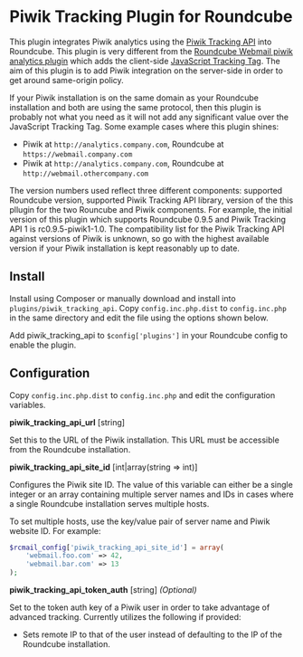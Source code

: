 Piwik Tracking Plugin for Roundcube
===================================

This plugin integrates Piwik analytics using the
[Piwik Tracking API](http://piwik.org/docs/tracking-api/) into Roundcube. This
plugin is very different from the
[Roundcube Webmail piwik analytics plugin](http://blog.no-panic.at/projects/roundcube-webmail-piwik-analytics-plugin/)
which adds the client-side
[JavaScript Tracking Tag](http://piwik.org/docs/javascript-tracking/). The aim
of this plugin is to add Piwik integration on the server-side in order to get
around same-origin policy.

If your Piwik installation is on the same domain as your Roundcube
installation and both are using the same protocol, then this plugin is
probably not what you need as it will not add any significant value over the
JavaScript Tracking Tag. Some example cases where this plugin shines:

* Piwik at `http://analytics.company.com`, Roundcube at
  `https://webmail.company.com`
* Piwik at `http://analytics.company.com`, Roundcube at
  `http://webmail.othercompany.com`

The version numbers used reflect three different components: supported
Roundcube version, supported Piwik Tracking API library, version of the this
pllugin for the two Rouncube and Piwik components. For example, the initial
version of this plugin which supports Roundcube 0.9.5 and Piwik Tracking API
1 is rc0.9.5-piwik1-1.0. The compatibility list for the Piwik Tracking API
against versions of Piwik is unknown, so go with the highest available
version if your Piwik installation is kept reasonably up to date.

## Install

Install using Composer or manually download and install into
`plugins/piwik_tracking_api`. Copy `config.inc.php.dist` to `config.inc.php`
in the same directory and edit the file using the options shown below.

Add piwik_tracking_api to `$config['plugins']` in your Roundcube config to
enable the plugin.

## Configuration

Copy `config.inc.php.dist` to `config.inc.php` and edit the configuration
variables.

**piwik_tracking_api_url** [string]

Set this to the URL of the Piwik installation. This URL must be accessible
from the Roundcube installation.

**piwik_tracking_api_site_id** [int|array(string => int)]

Configures the Piwik site ID. The value of this variable can either be a
single integer or an array containing multiple server names and IDs in cases
where a single Roundcube installation serves multiple hosts.

To set multiple hosts, use the key/value pair of server name and Piwik website
ID. For example:

```php
$rcmail_config['piwik_tracking_api_site_id'] = array(
    'webmail.foo.com' => 42,
    'webmail.bar.com' => 13
);
```

**piwik_tracking_api_token_auth** [string] _(Optional)_

Set to the token auth key of a Piwik user in order to take advantage of
advanced tracking. Currently utilizes the following if provided:

* Sets remote IP to that of the user instead of defaulting to the IP of the
  Roundcube installation.

